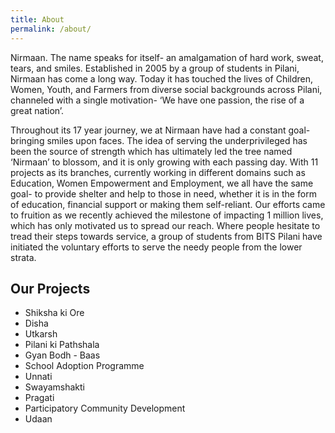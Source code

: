 ```yaml
---
title: About
permalink: /about/
---
```


Nirmaan. The name speaks for itself- an amalgamation of hard work, sweat, tears, and smiles. Established in 2005 by a group of students in Pilani, Nirmaan has come a long way. Today it has touched the lives of Children, Women, Youth, and Farmers from diverse social backgrounds across Pilani, channeled with a single motivation- ‘We have one passion, the rise of a great nation’.
  
Throughout its 17 year journey, we at Nirmaan have had a constant goal- bringing smiles upon faces. The idea of serving the underprivileged has been the source of strength which has ultimately led the tree named ‘Nirmaan’ to blossom, and it is only growing with each passing day. With 11 projects as its branches, currently working in different domains such as Education, Women Empowerment and Employment, we all have the same goal- to provide shelter and help to those in need, whether it is in the form of education, financial support or making them self-reliant. Our efforts came to fruition as we recently achieved the milestone of impacting 1 million lives, which has only motivated us to spread our reach. Where people hesitate to tread their steps towards service, a group of students from BITS Pilani have initiated the voluntary efforts to serve the needy people from the lower strata.
  
## Our Projects
- Shiksha ki Ore
- Disha
- Utkarsh
- Pilani ki Pathshala
- Gyan Bodh - Baas
- School Adoption Programme
- Unnati
- Swayamshakti
- Pragati
- Participatory Community Development
- Udaan
